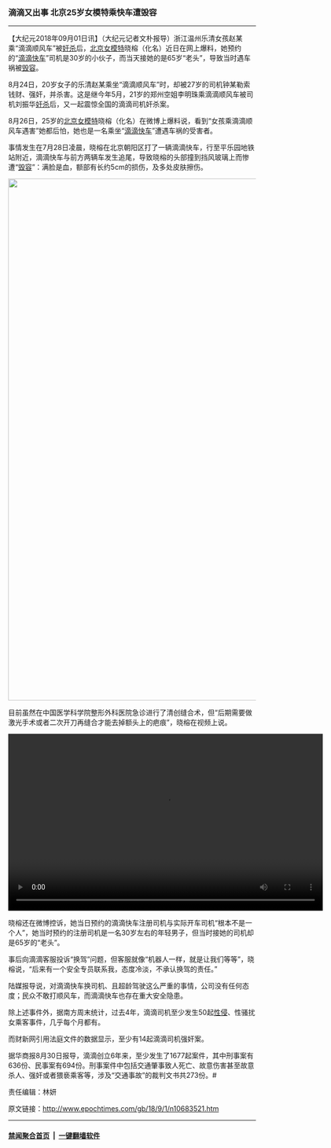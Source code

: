 ### 滴滴又出事 北京25岁女模特乘快车遭毁容
------------------------

<p>【大纪元2018年09月01日讯】（大纪元记者文朴报导）浙江温州乐清女孩赵某乘“滴滴顺风车”被<a href="http://www.epochtimes.com/gb/tag/%E5%A5%B8%E6%9D%80.html">奸杀</a>后，<a href="http://www.epochtimes.com/gb/tag/%E5%8C%97%E4%BA%AC%E5%A5%B3%E6%A8%A1%E7%89%B9.html">北京女模特</a>晓榕（化名）近日在网上爆料，她预约的“<a href="http://www.epochtimes.com/gb/tag/%E6%BB%B4%E6%BB%B4%E5%BF%AB%E8%BD%A6.html">滴滴快车</a>”司机是30岁的小伙子，而当天接她的是65岁“老头”，导致当时遇车祸被<a href="http://www.epochtimes.com/gb/tag/%E6%AF%81%E5%AE%B9.html">毁容</a>。</p>
<p>8月24日，20岁女子的乐清赵某乘坐“滴滴顺风车”时，却被27岁的司机钟某勒索钱财、强奸，并杀害。这是继今年5月，21岁的郑州空姐李明珠乘滴滴顺风车被司机刘振华<a href="http://www.epochtimes.com/gb/tag/%E5%A5%B8%E6%9D%80.html">奸杀</a>后，又一起震惊全国的滴滴司机奸杀案。</p>
<p>8月26日，25岁的<a href="http://www.epochtimes.com/gb/tag/%E5%8C%97%E4%BA%AC%E5%A5%B3%E6%A8%A1%E7%89%B9.html">北京女模特</a>晓榕（化名）在微博上爆料说，看到“女孩乘滴滴顺风车遇害”她都后怕，她也是一名乘坐“<a href="http://www.epochtimes.com/gb/tag/%E6%BB%B4%E6%BB%B4%E5%BF%AB%E8%BD%A6.html">滴滴快车</a>”遭遇车祸的受害者。</p>
<p>事情发生在7月28日凌晨，晓榕在北京朝阳区打了一辆滴滴快车，行至平乐园地铁站附近，滴滴快车与前方两辆车发生追尾，导致晓榕的头部撞到挡风玻璃上而惨遭“<a href="http://www.epochtimes.com/gb/tag/%E6%AF%81%E5%AE%B9.html">毁容</a>”：满脸是血，额部有长约5cm的损伤，及多处皮肤擦伤。</p>
<p><a href="http://i.epochtimes.com/assets/uploads/2018/09/6ce176713ffc80f8d45a8fd9553dde6a.jpg"><img class="aligncenter size-full wp-image-10683656" src="http://i.epochtimes.com/assets/uploads/2018/09/6ce176713ffc80f8d45a8fd9553dde6a.jpg" alt="" width="550" height="1062" /></a></p>
<p>目前虽然在中国医学科学院整形外科医院急诊进行了清创缝合术，但“后期需要做激光手术或者二次开刀再缝合才能去掉额头上的疤痕”，晓榕在视频上说。</p>
<div style="width: 640px;" class="wp-video"><!--[if lt IE 9]><script>document.createElement('video');</script><![endif]-->
<video class="wp-video-shortcode" id="video-10683521-1" width="640" height="360" preload="metadata" controls="controls"><source type="video/mp4" src="http://i.epochtimes.com/assets/uploads/2018/09/cb580053ee650e181d9b931c0414866b.mp4?_=1" /><a href="http://i.epochtimes.com/assets/uploads/2018/09/cb580053ee650e181d9b931c0414866b.mp4">http://i.epochtimes.com/assets/uploads/2018/09/cb580053ee650e181d9b931c0414866b.mp4</a></video></div>
<p>晓榕还在微博控诉，她当日预约的滴滴快车注册司机与实际开车司机“根本不是一个人”，她当时预约的注册司机是一名30岁左右的年轻男子，但当时接她的司机却是65岁的“老头”。</p>
<p>事后向滴滴客服投诉“换驾”问题，但客服就像“机器人一样，就是让我们等等”，晓榕说，“后来有一个安全专员联系我，态度冷淡，不承认换驾的责任。”</p>
<p>陆媒报导说，对滴滴快车换司机、且超龄驾驶这么严重的事情，公司没有任何态度；民众不敢打顺风车，而滴滴快车也存在重大安全隐患。</p>
<p>除上述事件外，据南方周末统计，过去4年，滴滴司机至少发生50起<a href="http://www.epochtimes.com/gb/tag/%E6%80%A7%E4%BE%B5.html">性侵</a>、性骚扰女乘客事件，几乎每个月都有。</p>
<p>而财新网引用法庭文件的数据显示，至少有14起滴滴司机强奸案。</p>
<p>据华商报8月30日报导，滴滴创立6年来，至少发生了1677起案件，其中刑事案有636份、民事案有694份。刑事案件中包括交通肇事致人死亡、故意伤害甚至故意杀人、强奸或者猥亵乘客等，涉及“交通事故”的裁判文书共273份。#</p>
<p>责任编辑：林妍</p>

原文链接：http://www.epochtimes.com/gb/18/9/1/n10683521.htm


------------------------
#### [禁闻聚合首页](https://github.com/gfw-breaker/banned-news/blob/master/README.md) &nbsp;|&nbsp;  [一键翻墙软件](https://github.com/gfw-breaker/nogfw/blob/master/README.md)